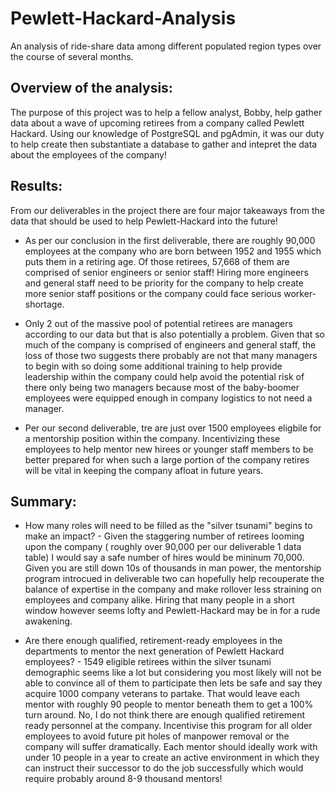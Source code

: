 # Pewlett-Hackard-Analysis

An analysis of ride-share data among different populated region types over the course of several months.

## Overview of the analysis:

The purpose of this project was to help a fellow analyst, Bobby, help gather data about a wave of upcoming retirees from a company called Pewlett Hackard.  Using our knowledge of PostgreSQL and pgAdmin, it was our duty to help create then substantiate a database to gather and intepret the data about the employees of the company!

## Results:
From our deliverables in the project there are four major takeaways from the data that should be used to help Pewlett-Hackard into the future!

* As per our conclusion in the first deliverable, there are roughly 90,000 employees at the company who are born between 1952 and 1955 which puts them in a retiring age.  Of those retirees, 57,668 of them are comprised of senior engineers or senior staff!  Hiring more engineers and general staff need to be priority for the company to help create more senior staff positions or the company could face serious worker-shortage.

* Only 2 out of the massive pool of potential retirees are managers according to our data but that is also potentially a problem.  Given that so much of the company is comprised of engineers and general staff, the loss of those two suggests there probably are not that many managers to begin with so doing some additional training to help provide leadership within the company could help avoid the potential risk of there only being two managers because most of the baby-boomer employees were equipped enough in company logistics to not need a manager.

* Per our second deliverable, tre are just over 1500 employees eligbile for a mentorship position within the company.  Incentivizing these employees to help mentor new hirees or younger staff members to be better prepared for when such a large portion of the company retires will be vital in keeping the company afloat in future years.


## Summary:

* How many roles will need to be filled as the "silver tsunami" begins to make an impact? - Given the staggering number of retirees looming upon the company ( roughly over 90,000 per our deliverable 1 data table) I would say a safe number of hires would be mininum 70,000.  Given you are still down 10s of thousands in man power, the mentorship program introcued in deliverable two can hopefully help recouperate the balance of expertise in the company and make rollover less straining on employees and company alike.  Hiring that many people in a short window however seems lofty and Pewlett-Hackard may be in for a rude awakening.

* Are there enough qualified, retirement-ready employees in the departments to mentor the next generation of Pewlett Hackard employees? - 1549 eligible retirees within the silver tsunami demographic seems like a lot but considering you most likely will not be able to convince all of them to participate then lets be safe and say they acquire 1000 company veterans to partake.  That would leave each mentor with roughly 90 people to mentor beneath them to get a 100% turn around.  No, I do not think there are enough qualified retirement ready personnel at the company.  Incentivise this program for all older employees to avoid future pit holes of manpower removal or the company will suffer dramatically.  Each mentor should ideally work with under 10 people in a year to create an active environment in which they can instruct their successor to do the job successfully which would require probably around 8-9 thousand mentors!
